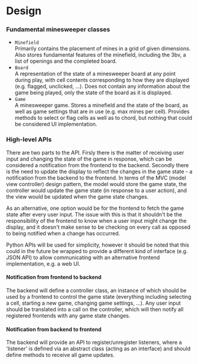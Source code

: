 # Design


### Fundamental minesweeper classes

 - `Minefield`  
   Primarily contains the placement of mines in a grid of given dimensions.
   Also stores fundamental features of the minefield, including the 3bv, a list
   of openings and the completed board.
 - `Board`  
   A representation of the state of a minesweeper board at any point during
   play, with cell contents corresponding to how they are displayed
   (e.g. flagged, unclicked, ...).
   Does not contain any information about the game being played, only the state
   of the board as it is displayed.
 - `Game`  
   A minesweeper game. Stores a minefield and the state of the board, as well
   as game settings that are in use (e.g. max mines per cell).
   Provides methods to select or flag cells as well as to chord, but nothing
   that could be considered UI implementation.


### High-level APIs

There are two parts to the API. Firsly there is the matter of receiving user
input and changing the state of the game in response, which can be considered
a notification from the frontend to the backend. Secondly there is the need to
update the display to reflect the changes in the game state - a notification
from the backend to the frontend. In terms of the MVC (model view controller)
design pattern, the model would store the game state, the controller would
update the game state (in response to a user action), and the view would be
updated when the game state changes.

As an alternative, one option would be for the frontend to fetch the game
state after every user input. The issue with this is that it shouldn't be the
responsibility of the frontend to know when a user input might change the
display, and it doesn't make sense to be checking on every call as opposed to
being notified when a change has occurred.

Python APIs will be used for simplicity, however it should be noted that this
could in the future be wrapped to provide a different kind of interface
(e.g. JSON API) to allow communicating with an alternative frontend
implementation, e.g. a web UI.


#### Notification from frontend to backend

The backend will define a controller class, an instance of which should be
used by a frontend to control the game state (everything including selecting a
cell, starting a new game, changing game settings, ...). Any user input should
be translated into a call on the controller, which will then notify all
registered frontends with any game state changes.


#### Notification from backend to frontend

The backend will provide an API to register/unregister listeners, where a
'listener' is defined via an abstract class (acting as an interface) and
should define methods to receive all game updates.

